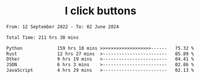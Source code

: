 <h1 align="center">
I click buttons
</h1>

<!--START_SECTION:waka-->

```txt
From: 12 September 2022 - To: 02 June 2024

Total Time: 211 hrs 30 mins

Python             159 hrs 18 mins >>>>>>>>>>>>>>>>>>>------   75.32 %
Rust               12 hrs 27 mins  >------------------------   05.89 %
Other              9 hrs 19 mins   >------------------------   04.41 %
JSON               6 hrs 3 mins    >------------------------   02.86 %
JavaScript         4 hrs 29 mins   >------------------------   02.13 %
```

<!--END_SECTION:waka-->
